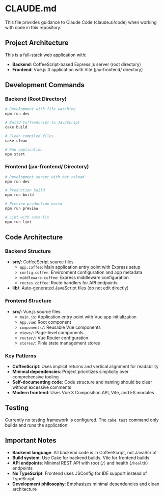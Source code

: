 # CLAUDE.md

This file provides guidance to Claude Code (claude.ai/code) when working with code in this repository.

## Project Architecture

This is a full-stack web application with:
- **Backend**: CoffeeScript-based Express.js server (root directory)
- **Frontend**: Vue.js 3 application with Vite (jax-frontend/ directory)

## Development Commands

### Backend (Root Directory)
```bash
# Development with file watching
npm run dev

# Build CoffeeScript to JavaScript
cake build

# Clean compiled files
cake clean

# Run application
npm start
```

### Frontend (jax-frontend/ Directory)
```bash
# Development server with hot reload
npm run dev

# Production build
npm run build

# Preview production build
npm run preview

# Lint with auto-fix
npm run lint
```

## Code Architecture

### Backend Structure
- **src/**: CoffeeScript source files
  - `app.coffee`: Main application entry point with Express setup
  - `config.coffee`: Environment configuration and app metadata
  - `middleware.coffee`: Express middleware configuration
  - `routes.coffee`: Route handlers for API endpoints
- **lib/**: Auto-generated JavaScript files (do not edit directly)

### Frontend Structure
- **src/**: Vue.js source files
  - `main.js`: Application entry point with Vue app initialization
  - `App.vue`: Root component
  - `components/`: Reusable Vue components
  - `views/`: Page-level components
  - `router/`: Vue Router configuration
  - `stores/`: Pinia state management stores

### Key Patterns
- **CoffeeScript**: Uses implicit returns and vertical alignment for readability
- **Minimal dependencies**: Project prioritizes simplicity over comprehensive tooling
- **Self-documenting code**: Code structure and naming should be clear without excessive comments
- **Modern frontend**: Uses Vue 3 Composition API, Vite, and ES modules

## Testing

Currently no testing framework is configured. The `cake test` command only builds and runs the application.

## Important Notes

- **Backend language**: All backend code is in CoffeeScript, not JavaScript
- **Build system**: Use Cake for backend builds, Vite for frontend builds
- **API endpoints**: Minimal REST API with root (`/`) and health (`/health`) endpoints
- **No TypeScript**: Frontend uses JSConfig for IDE support instead of TypeScript
- **Development philosophy**: Emphasizes minimal dependencies and clean architecture